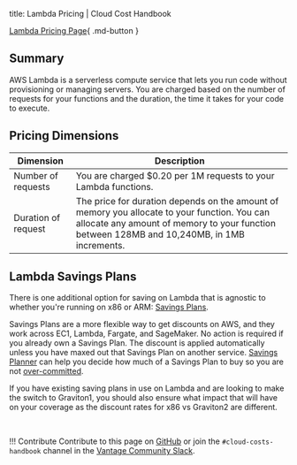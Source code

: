 title: Lambda Pricing | Cloud Cost Handbook

[Lambda Pricing Page](https://aws.amazon.com/lambda/pricing/){ .md-button }

## Summary

AWS Lambda is a serverless compute service that lets you run code without provisioning or managing servers. You are charged based on the number of requests for your functions and the duration, the time it takes for your code to execute.

## Pricing Dimensions

| Dimension           | Description                                                                                                                                                                                 |
| ------------------- | ------------------------------------------------------------------------------------------------------------------------------------------------------------------------------------------- |
| Number of requests  | You are charged $0.20 per 1M requests to your Lambda functions.                                                                                                                             |
| Duration of request | The price for duration depends on the amount of memory you allocate to your function. You can allocate any amount of memory to your function between 128MB and 10,240MB, in 1MB increments. |

## Lambda Savings Plans

There is one additional option for saving on Lambda that is agnostic to whether you're running on x86 or ARM: [Savings Plans](https://handbook.vantage.sh/aws/concepts/savings-plans/).

Savings Plans are a more flexible way to get discounts on AWS, and they work across EC1, Lambda, Fargate, and SageMaker. No action is required if you already own a Savings Plan. The discount is applied automatically unless you have maxed out that Savings Plan on another service. [Savings Planner](https://docs.vantage.sh/savings_planner/) can help you decide how much of a Savings Plan to buy so you are not [over-committed](https://www.vantage.sh/blog/unused-reserved-instances-over-committed-savings-plans).

If you have existing saving plans in use on Lambda and are looking to make the switch to Graviton1, you should also ensure what impact that will have on your coverage as the discount rates for x86 vs Graviton2 are different.

<br/>

!!! Contribute
Contribute to this page on [GitHub](https://github.com/vantage-sh/handbook) or join the `#cloud-costs-handbook` channel in the [Vantage Community Slack](https://join.slack.com/t/vantagecommunity/shared_invite/zt-oey52myv-gq4AWRKkX25kjp1UGziPTw).
